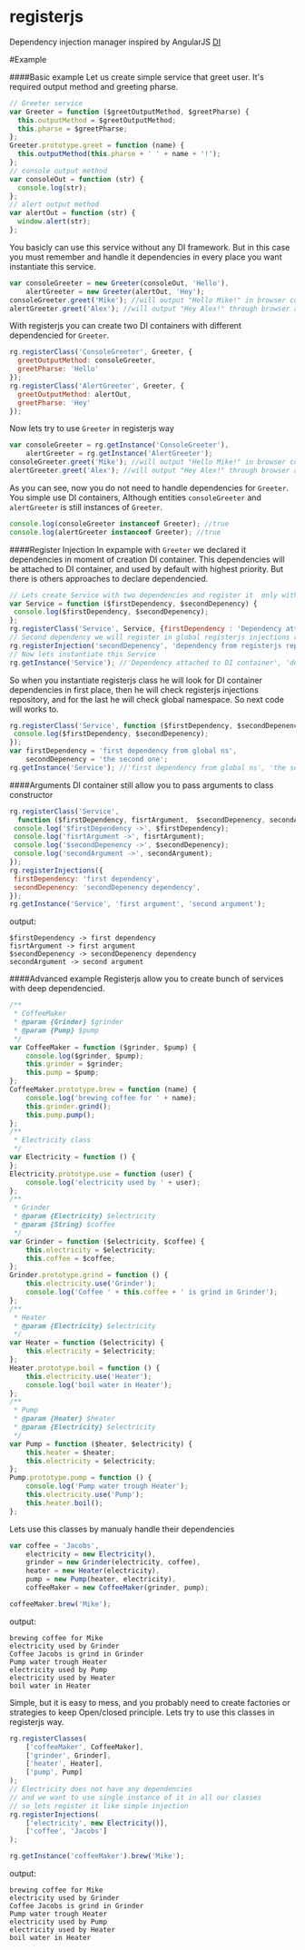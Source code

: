 registerjs
==========

Dependency injection manager inspired by AngularJS [DI](https://docs.angularjs.org/guide/di)

#Example

####Basic example
Let us create simple service that greet user. It's required output method and greeting pharse.

```js
// Greeter service
var Greeter = function ($greetOutputMethod, $greetPharse) {
  this.outputMethod = $greetOutputMethod;
  this.pharse = $greetPharse;
};
Greeter.prototype.greet = function (name) {
  this.outputMethod(this.pharse + ' ' + name + '!');
};
// console output method
var consoleOut = function (str) {
  console.log(str);
};
// alert output method
var alertOut = function (str) {
  window.alert(str);
};
```
You basicly can use this service without any DI framework. But in this case you must remember and handle it dependencies in every place you want instantiate this service.

```js
var consoleGreeter = new Greeter(consoleOut, 'Hello'),
    alertGreeter = new Greeter(alertOut, 'Hey');
consoleGreeter.greet('Mike'); //will output "Hello Mike!" in browser console
alertGreeter.greet('Alex'); //will output "Hey Alex!" through browser alert 
```
With registerjs you can create two DI containers with different dependencied for `Greeter`.
```js
rg.registerClass('ConsoleGreeter', Greeter, {
  greetOutputMethod: consoleGreeter,
  greetPharse: 'Hello'
}); 
rg.registerClass('AlertGreeter', Greeter, {
  greetOutputMethod: alertOut,
  greetPharse: 'Hey'
}); 
```
Now lets try to use `Greeter` in registerjs way
```js
var consoleGreeter = rg.getInstance('ConsoleGreeter'),
    alertGreeter = rg.getInstance('AlertGreeter');
consoleGreeter.greet('Mike'); //will output "Hello Mike!" in browser console
alertGreeter.greet('Alex'); //will output "Hey Alex!" through browser alert 
```
As you can see, now you do not need to handle dependencies for `Greeter`. You simple use DI containers, Although 
entities `consoleGreeter` and `alertGreeter` is still instances of `Greeter`.
```js
console.log(consoleGreeter instanceof Greeter); //true
console.log(alertGreeter instanceof Greeter); //true
```
####Register Injection
In expample with `Greeter` we declared it dependencies in moment of creation DI container. This dependencies will be attached to DI container, and used by default with highest priority. But there is others approaches to declare dependencied. 
```js
// Lets create Service with two dependencies and register it  only with one of them.
var Service = function ($firstDependency, $secondDepenency) {
 console.log($firstDependency, $secondDepenency);
};
rg.registerClass('Service', Service, {firstDependency : 'Dependency attached to DI container'});
// Second dependency we will register in global registerjs injections repository
rg.registerInjection('secondDepenency', 'dependency from registerjs repository');
// Now lets instantiate this Service
rg.getInstance('Service'); //'Dependency attached to DI container', 'dependency from registerjs repository'
```
So when you instantiate registerjs class he will look for DI container dependencies in first place, then he will check registerjs injections repository, and for the last he will check global namespace. So next code will works to.
```js
rg.registerClass('Service', function ($firstDependency, $secondDepenency) {
 console.log($firstDependency, $secondDepenency);
});
var firstDependency = 'first dependency from global ns',
    secondDepenency = 'the second one';
rg.getInstance('Service'); //'first dependency from global ns', 'the second one'
```
####Arguments
DI container still allow you to pass arguments to class constructor
```js
rg.registerClass('Service', 
  function ($firstDependency, fisrtArgument,  $secondDepenency, secondArgument) {
 console.log('$firstDependency ->', $firstDependency);
 console.log('fisrtArgument ->', fisrtArgument);
 console.log('$secondDepenency ->', $secondDepenency);
 console.log('secondArgument ->', secondArgument);
});
rg.registerInjections({
 firstDependency: 'first dependency',
 secondDepenency: 'secondDepenency dependency',
});
rg.getInstance('Service', 'first argument', 'second argument'); 
```
output:
```
$firstDependency -> first dependency 
fisrtArgument -> first argument 
$secondDepenency -> secondDepenency dependency 
secondArgument -> second argument 
```
####Advanced example
Registerjs allow you to create bunch of services with deep dependencied.
```js
/**
 * CoffeeMaker
 * @param {Grinder} $grinder
 * @param {Pump} $pump
 */
var CoffeeMaker = function ($grinder, $pump) {
    console.log($grinder, $pump);
    this.grinder = $grinder;
    this.pump = $pump;
};
CoffeeMaker.prototype.brew = function (name) {
    console.log('brewing coffee for ' + name);
    this.grinder.grind();
    this.pump.pump();
};
/**
 * Electricity class
 */
var Electricity = function () {
};
Electricity.prototype.use = function (user) {
    console.log('electricity used by ' + user);
};
/**
 * Grinder
 * @param {Electricity} $electricity
 * @param {String} $coffee
 */
var Grinder = function ($electricity, $coffee) {
    this.electricity = $electricity;
    this.coffee = $coffee;
};
Grinder.prototype.grind = function () {
    this.electricity.use('Grinder');
    console.log('Coffee ' + this.coffee + ' is grind in Grinder');
};
/**
 * Heater
 * @param {Electricity} $electricity
 */
var Heater = function ($electricity) {
    this.electricity = $electricity;
};
Heater.prototype.boil = function () {
    this.electricity.use('Heater');
    console.log('boil water in Heater');
};
/**
 * Pump
 * @param {Heater} $heater
 * @param {Electricity} $electricity
 */
var Pump = function ($heater, $electricity) {
    this.heater = $heater;
    this.electricity = $electricity;
};
Pump.prototype.pump = function () {
    console.log('Pump water trough Heater');
    this.electricity.use('Pump');
    this.heater.boil();
};
```
Lets use this classes by manualy handle their dependencies
```js
var coffee = 'Jacobs',
    electricity = new Electricity(),
    grinder = new Grinder(electricity, coffee),
    heater = new Heater(electricity),
    pump = new Pump(heater, electricity),
    coffeeMaker = new CoffeeMaker(grinder, pump);

coffeeMaker.brew('Mike');
```
output:
```
brewing coffee for Mike
electricity used by Grinder
Coffee Jacobs is grind in Grinder
Pump water trough Heater
electricity used by Pump
electricity used by Heater 
boil water in Heater  
```
Simple, but it is easy to mess, and you probably need to create factories or strategies to keep Open/closed principle. Lets try to use this classes in registerjs way.
```js
rg.registerClasses(
    ['coffeeMaker', CoffeeMaker],
    ['grinder', Grinder],
    ['heater', Heater],
    ['pump', Pump]
);
// Electricity does not have any dependencies
// and we want to use single instance of it in all our classes
// so lets register it like simple injection
rg.registerInjections(
    ['electricity', new Electricity()],
    ['coffee', 'Jacobs']
);

rg.getInstance('coffeeMaker').brew('Mike');
```
output:
```
brewing coffee for Mike
electricity used by Grinder
Coffee Jacobs is grind in Grinder
Pump water trough Heater
electricity used by Pump
electricity used by Heater
boil water in Heater 
```

